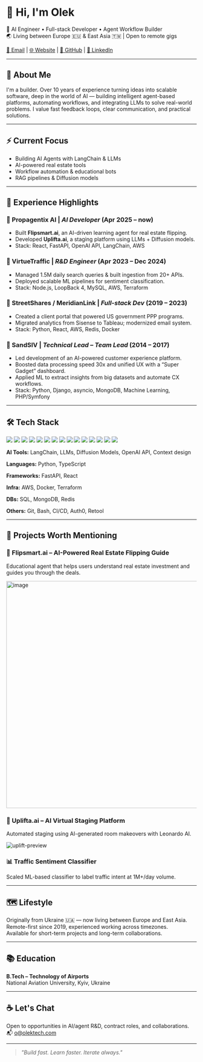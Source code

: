 # 👋 Hi, I'm Olek

🚀 AI Engineer • Full-stack Developer • Agent Workflow Builder  
🌏 Living between Europe 🇪🇺 & East Asia 🇹🇼 | Open to remote gigs

[📧 Email](mailto:o@olektech.com) | [🌐 Website](https://cv.olektech.com) | [🐙 GitHub](https://github.com/oleksii-dmytrenko) | [💼 LinkedIn](https://www.linkedin.com/in/oleksii-dmytrenko-606953b1/)

---

## 🧠 About Me

I'm a builder. Over 10 years of experience turning ideas into scalable software, deep in the world of AI — building intelligent agent-based platforms, automating workflows, and integrating LLMs to solve real-world problems. I value fast feedback loops, clear communication, and practical solutions.

---

## ⚡ Current Focus

- Building AI Agents with LangChain & LLMs  
- AI-powered real estate tools  
- Workflow automation & educational bots  
- RAG pipelines & Diffusion models

---

## 💼 Experience Highlights

### 🔹 Propagentix AI | *AI Developer* (Apr 2025 – now)
- Built **Flipsmart.ai**, an AI-driven learning agent for real estate flipping.
- Developed **Uplifta.ai**, a staging platform using LLMs + Diffusion models.
- Stack: React, FastAPI, OpenAI API, LangChain, AWS

### 🔹 VirtueTraffic | *R&D Engineer* (Apr 2023 – Dec 2024)
- Managed 1.5M daily search queries & built ingestion from 20+ APIs.
- Deployed scalable ML pipelines for sentiment classification.
- Stack: Node.js, LoopBack 4, MySQL, AWS, Terraform

### 🔹 StreetShares / MeridianLink | *Full-stack Dev* (2019 – 2023)
- Created a client portal that powered US government PPP programs.
- Migrated analytics from Sisense to Tableau; modernized email system.
- Stack: Python, React, AWS, Redis, Docker

### 🔹 SandSIV | *Technical Lead – Team Lead* (2014 – 2017)
- Led development of an AI-powered customer experience platform.
- Boosted data processing speed 30x and unified UX with a “Super Gadget” dashboard.
- Applied ML to extract insights from big datasets and automate CX workflows.
- Stack: Python, Django, asyncio, MongoDB, Machine Learning, PHP/Symfony
---

## 🛠️ Tech Stack
<p align="left">
  <img src="https://img.shields.io/badge/React-20232A?style=for-the-badge&logo=react&logoColor=61DAFB"/>
  <img src="https://img.shields.io/badge/FastAPI-009688?style=for-the-badge&logo=fastapi&logoColor=white"/>
  <img src="https://img.shields.io/badge/LangChain-000000?style=for-the-badge&logo=LangChain&logoColor=white"/>
  <img src="https://img.shields.io/badge/OpenAI-412991?style=for-the-badge&logo=openai&logoColor=white"/>
  <img src="https://img.shields.io/badge/AWS-232F3E?style=for-the-badge&logo=amazonaws&logoColor=white"/>
  <img src="https://img.shields.io/badge/Terraform-623CE4?style=for-the-badge&logo=terraform&logoColor=white"/>
  <img src="https://img.shields.io/badge/Docker-2496ED?style=for-the-badge&logo=docker&logoColor=white"/>
  <img src="https://img.shields.io/badge/Python-3670A0?style=for-the-badge&logo=python&logoColor=white"/>
  <img src="https://img.shields.io/badge/JavaScript-F7DF1E?style=for-the-badge&logo=javascript&logoColor=black"/>
  <img src="https://img.shields.io/badge/TypeScript-007ACC?style=for-the-badge&logo=typescript&logoColor=white"/>
  <img src="https://img.shields.io/badge/Node.js-339933?style=for-the-badge&logo=nodedotjs&logoColor=white"/>
  <img src="https://img.shields.io/badge/MySQL-00758F?style=for-the-badge&logo=mysql&logoColor=white"/>
  <img src="https://img.shields.io/badge/MongoDB-4EA94B?style=for-the-badge&logo=mongodb&logoColor=white"/>
  <img src="https://img.shields.io/badge/Redis-DC382D?style=for-the-badge&logo=redis&logoColor=white"/>
  <img src="https://img.shields.io/badge/Git-F05032?style=for-the-badge&logo=git&logoColor=white"/>
</p>

**AI Tools:** LangChain, LLMs, Diffusion Models, OpenAI API, Context design

**Languages:** Python, TypeScript

**Frameworks:** FastAPI, React

**Infra:** AWS, Docker, Terraform

**DBs:** SQL, MongoDB, Redis

**Others:** Git, Bash, CI/CD, Auth0, Retool  

---

## 🧪 Projects Worth Mentioning

### 🧠 Flipsmart.ai – AI-Powered Real Estate Flipping Guide  
Educational agent that helps users understand real estate investment and guides you through the deals.

<img width="600" alt="image" src="https://github.com/user-attachments/assets/b855aabb-739a-4ffd-9fd3-e8287b71ebf9" />


### 🎨 Uplifta.ai – AI Virtual Staging Platform  
Automated staging using AI-generated room makeovers with Leonardo AI.

![uplift-preview](https://github.com/user-attachments/assets/c1f18730-9c1a-4625-a8f2-2df815cd8792)

### 📊 Traffic Sentiment Classifier  
Scaled ML-based classifier to label traffic intent at 1M+/day volume.

---

## 🗺️ Lifestyle

Originally from Ukraine 🇺🇦 — now living between Europe and East Asia.  
Remote-first since 2019, experienced working across timezones.  
Available for short-term projects and long-term collaborations.

---

## 📚 Education

**B.Tech – Technology of Airports**  
National Aviation University, Kyiv, Ukraine

---

## ☕ Let's Chat

Open to opportunities in AI/agent R&D, contract roles, and collaborations.  
📬 [o@olektech.com](mailto:o@olektech.com)

---

> *"Build fast. Learn faster. Iterate always."*
